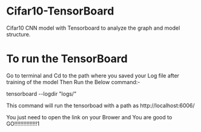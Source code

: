 # Cifar10-TensorBoard
Cifar10 CNN model with Tensorboard to analyze the graph and model structure.

# To run the TensorBoard
Go to terminal and Cd to the path where you saved your Log file after training of the model
Then Run the Below command:-

tensorboard --logdir "logs/"

This command will run the tensorboad with a path as http://localhost:6006/

You just need to open the link on your Brower and You are good to GO!!!!!!!!!!!!!!!1


